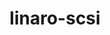 ---
parent_project: linux
permalink: /engineering/projects/linux/linux-scsi/
project_link_name: linux-scsi
project_stats: 'true'
project_url: n/a
title: linaro-scsi
---